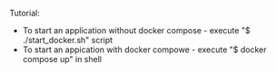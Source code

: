 Tutorial:
- To start an application without docker compose - execute "$ ./start_docker.sh" script 
- To start an appication with docker compowe - execute "$ docker compose up" in shell
